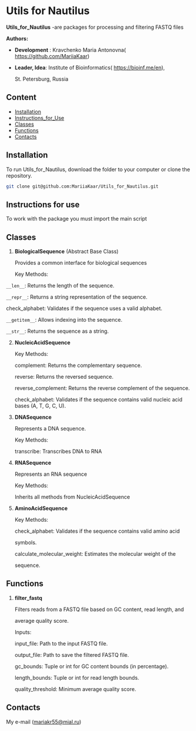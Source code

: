 # Utils for Nautilus
 **Utils_for_Nautilus** -are packages for processing and filtering FASTQ files
 
 **Authors:**
 
 * **Development** : Kravchenko Maria Antonovna( https://github.com/MariiaKaar)
 * **Leader, Idea**: Institute of Bioinformatics( https://bioinf.me/en),
    
   St. Petersburg, Russia
## Content
* [Installation](#Installation)
* [Instructions_for_Use](#Instructions_for_Use)
* [Classes](#Classes)
* [Functions](#Functions)
* [Contacts](#Contacts)

## 
 ## Installation

To run Utils_for_Nautilus, download the folder to your computer or clone the repository.

```bash
git clone git@github.com:MariiaKaar/Utils_for_Nautilus.git
```
## Instructions for use

To work with the package you must import the main script

## Classes

1. **BiologicalSequence** (Abstract Base Class)

   Provides a common interface for biological sequences  

   Key Methods:

  `__len__`: Returns the length of the sequence.

   `__repr__`: Returns a string representation of the sequence.

   check_alphabet: Validates if the sequence uses a valid alphabet.

   `__getitem__`: Allows indexing into the sequence.

   `__str__`: Returns the sequence as a string.

2. **NucleicAcidSequence**

   Key Methods:

   complement: Returns the complementary sequence.

   reverse: Returns the reversed sequence.

   reverse_complement: Returns the reverse complement of the sequence.

   check_alphabet: Validates if the sequence contains valid nucleic acid bases (A, T, G, C, U).

3. **DNASequence**

      Represents a DNA sequence.

      Key Methods:

      transcribe: Transcribes DNA to RNA
4. **RNASequence**

      Represents an RNA sequence

      Key Methods:

      Inherits all methods from NucleicAcidSequence

5. **AminoAcidSequence**

      Key Methods:

      check_alphabet: Validates if the sequence contains valid amino acid 
      
      symbols.

      calculate_molecular_weight: Estimates the molecular weight of the
      
      sequence.

## Functions


1. **filter_fastq** 

   Filters reads from a FASTQ file based on GC content, read length, and 

   average quality score.

   Inputs:

   input_file: Path to the input FASTQ file.

   output_file: Path to save the filtered FASTQ file.

   gc_bounds: Tuple or int for GC content bounds (in percentage).

   length_bounds: Tuple or int for read length bounds.

   quality_threshold: Minimum average quality score.


## Contacts

  My e-mail (mariakr55@mial.ru)
